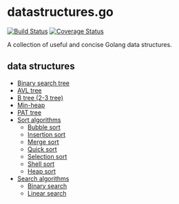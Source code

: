 # datastructures.go
[![Build Status](https://travis-ci.org/DavidCai1993/datastructures.go.svg?branch=master)](https://travis-ci.org/DavidCai1993/datastructures.go)
[![Coverage Status](https://coveralls.io/repos/github/DavidCai1993/datastructures.go/badge.svg?branch=master)](https://coveralls.io/github/DavidCai1993/datastructures.go?branch=master)

A collection of useful and concise Golang data structures.

## data structures

- [Binary search tree](https://github.com/DavidCai1993/datastructures.go/tree/master/binary-search-tree)
- [AVL tree](https://github.com/DavidCai1993/datastructures.go/tree/master/avl-tree)
- [B tree (2-3 tree)](https://github.com/DavidCai1993/datastructures.go/tree/master/b-tree)
- [Min-heap](https://github.com/DavidCai1993/datastructures.go/tree/master/min-heap)
- [PAT tree](https://github.com/DavidCai1993/datastructures.go/tree/master/pat-tree)
- [Sort algorithms](https://github.com/DavidCai1993/datastructures.go/tree/master/sort)
  - [Bubble sort](https://github.com/DavidCai1993/datastructures.go/tree/master/sort/bubble_sort.go)
  - [Insertion sort](https://github.com/DavidCai1993/datastructures.go/tree/master/sort/insertion_sort.go)
  - [Merge sort](https://github.com/DavidCai1993/datastructures.go/tree/master/sort/merge_sort.go)
  - [Quick sort](https://github.com/DavidCai1993/datastructures.go/tree/master/sort/quick_sort.go)
  - [Selection sort](https://github.com/DavidCai1993/datastructures.go/tree/master/sort/selection_sort.go)
  - [Shell sort](https://github.com/DavidCai1993/datastructures.go/tree/master/sort/shell_sort.go)
  - [Heap sort](https://github.com/DavidCai1993/datastructures.go/tree/master/sort/heap_sort.go)
- [Search algorithms](https://github.com/DavidCai1993/datastructures.go/tree/master/search)
  - [Binary search](https://github.com/DavidCai1993/datastructures.go/tree/master/search/binary_search.go)
  - [Linear search](https://github.com/DavidCai1993/datastructures.go/tree/master/search/linear_search.go)
